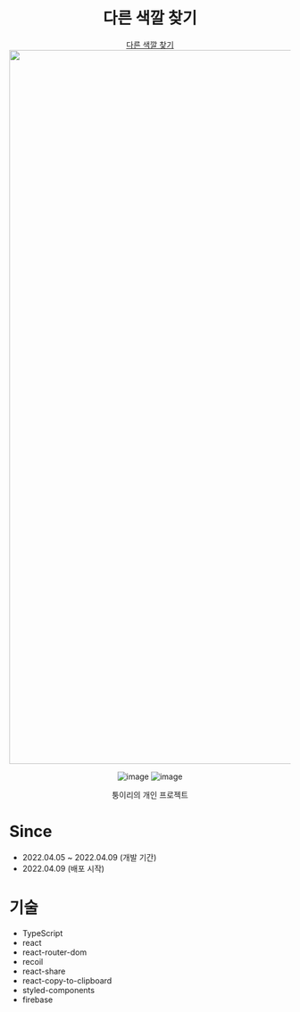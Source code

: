<div align=center>

# **다른 색깔 찾기**
 [다른 색깔 찾기](https://color-game.ga/)<img width="1280" alt="share" src="https://user-images.githubusercontent.com/77133565/162492213-bb09b722-b240-455f-adc0-977682fd87e0.png">
 
![image](https://user-images.githubusercontent.com/77133565/162492987-7c60a4e7-d872-4952-b4c3-6d6514f6e5e4.png)
 ![image](https://user-images.githubusercontent.com/77133565/162649343-52c6daae-a2f3-4ef2-ad3e-8248894c5129.png)




 
퉁이리의 개인 프로젝트

</div>


# Since
- 2022.04.05 ~ 2022.04.09 (개발 기간)
- 2022.04.09 (배포 시작)

# 기술
- TypeScript
- react
- react-router-dom
- recoil
- react-share
- react-copy-to-clipboard
- styled-components 
- firebase

